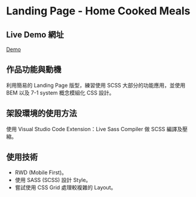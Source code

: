# Landing Page - Home Cooked Meals

## Live Demo 網址

[Demo](https://cyhsu1989.github.io/LandingPage-HomecookedMeals/)



## 作品功能與動機

利用簡易的 Landing Page 版型，練習使用 SCSS 大部分的功能應用，並使用 BEM 以及 7-1 system 概念模組化 CSS 設計。


## 架設環境的使用方法

使用 Visual Studio Code Extension：Live Sass Compiler 做 SCSS 編譯及壓縮。

## 使用技術

* RWD (Mobile First)。
* 使用 SASS (SCSS) 設計 Style。
* 嘗試使用 CSS Grid 處理較複雜的 Layout。